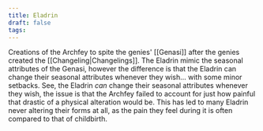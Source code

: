 ```yaml
---
title: Eladrin
draft: false
tags:
---
```

 

Creations of the Archfey to spite the genies' [[Genasi]] after the genies created the [[Changeling|Changelings]]. The Eladrin mimic the seasonal attributes of the Genasi, however the difference is that the Eladrin can change their seasonal attributes whenever they wish... with some minor setbacks. See, the Eladrin *can* change their seasonal attributes whenever they wish, the issue is that the Archfey failed to account for just how painful that drastic of a physical alteration would be. This has led to many Eladrin never altering their forms at all, as the pain they feel during it is often compared to that of childbirth.